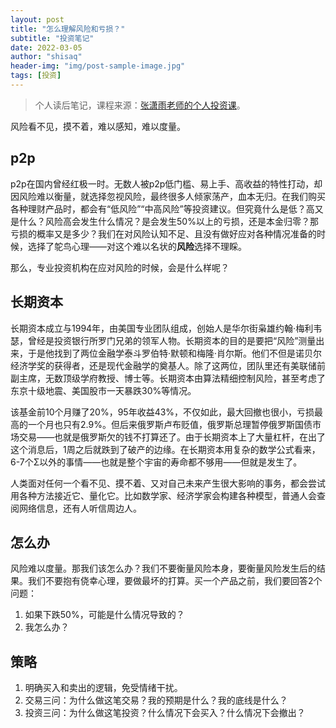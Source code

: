 ```yaml
---
layout: post
title: "怎么理解风险和亏损？"
subtitle: "投资笔记"
date: 2022-03-05
author: "shisaq"
header-img: "img/post-sample-image.jpg"
tags: [投资]
---
```


> 个人读后笔记，课程来源：[张潇雨老师的个人投资课](https://www.igetget.com/course/张潇雨·个人投资课?param=XDGhXPc6fL6&token=YPZNRwQ0qL1MVEpfwzK3lmz4kgWEnx)。

风险看不见，摸不着，难以感知，难以度量。

## p2p

p2p在国内曾经红极一时。无数人被p2p低门槛、易上手、高收益的特性打动，却因风险难以衡量，就选择忽视风险，最终很多人倾家荡产，血本无归。在我们购买各种理财产品时，都会有“低风险”“中高风险”等投资建议。但究竟什么是低？高又是什么？风险高会发生什么情况？是会发生50%以上的亏损，还是本金归零？那亏损的概率又是多少？我们在对风险认知不足、且没有做好应对各种情况准备的时候，选择了鸵鸟心理——对这个难以名状的**风险**选择不理睬。

那么，专业投资机构在应对风险的时候，会是什么样呢？

## 长期资本

长期资本成立与1994年，由美国专业团队组成，创始人是华尔街枭雄约翰·梅利韦瑟，曾经是投资银行所罗门兄弟的领军人物。长期资本的目的是要把“风险”测量出来，于是他找到了两位金融学泰斗罗伯特·默顿和梅隆·肖尔斯。他们不但是诺贝尔经济学奖的获得者，还是现代金融学的奠基人。除了这两位，团队里还有美联储前副主席，无数顶级学府教授、博士等。长期资本由算法精细控制风险，甚至考虑了东京十级地震、美国股市一天暴跌30%等情况。

该基金前10个月赚了20%，95年收益43%，不仅如此，最大回撤也很小，亏损最高的一个月也只有2.9%。但后来俄罗斯卢布贬值，俄罗斯总理暂停俄罗斯国债市场交易——也就是俄罗斯欠的钱不打算还了。由于长期资本上了大量杠杆，在出了这个消息后，1周之后就跌到了破产的边缘。在长期资本用复杂的数学公式看来，6-7个Σ以外的事情——也就是整个宇宙的寿命都不够用——但就是发生了。

人类面对任何一个看不见、摸不着、又对自己未来产生很大影响的事务，都会尝试用各种方法接近它、量化它。比如数学家、经济学家会构建各种模型，普通人会查阅网络信息，还有人听信周边人。

## 怎么办

风险难以度量。那我们该怎么办？我们不要衡量风险本身，要衡量风险发生后的结果。我们不要抱有侥幸心理，要做最坏的打算。买一个产品之前，我们要回答2个问题：

1. 如果下跌50%，可能是什么情况导致的？
2. 我怎么办？

## 策略

1. 明确买入和卖出的逻辑，免受情绪干扰。
1. 交易三问：为什么做这笔交易？我的预期是什么？我的底线是什么？
2. 投资三问：为什么做这笔投资？什么情况下会买入？什么情况下会撤出？